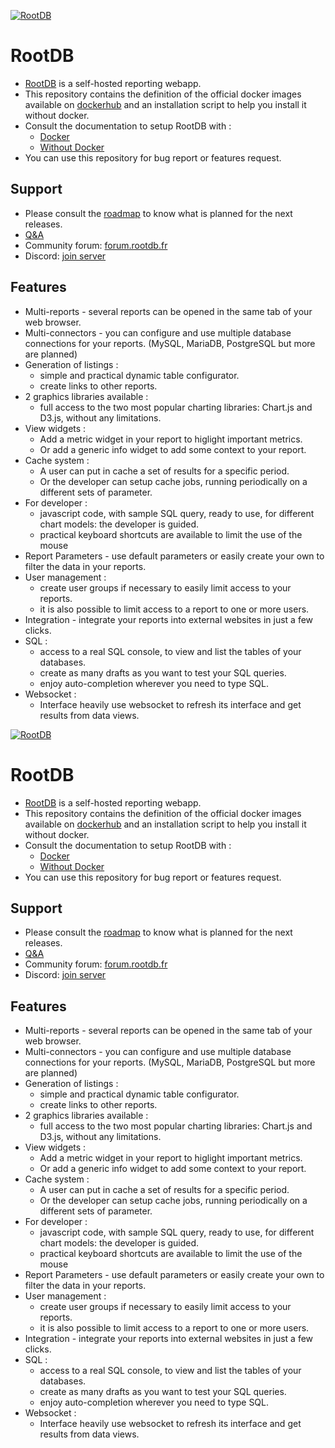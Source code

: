 [![RootDB](https://www.rootdb.fr/assets/logo_name_blue_500x250.png)]()

# RootDB

* [RootDB](https://www.rootdb.fr) is a self-hosted reporting webapp.
* This repository contains the definition of the official docker images available on [dockerhub](https://hub.docker.com/r/atomicwebsas/rootdb) and an installation script to help you install it without docker.
* Consult the documentation to setup RootDB with :
  * [Docker](https://documentation.rootdb.fr/install/install_with_docker.html) 
  * [Without Docker](https://documentation.rootdb.fr/install/install_without_docker.html) 
* You can use this repository for bug report or features request.

## Support
* Please consult the [roadmap](https://forum.rootdb.fr/d/6-roadmap) to know what is planned for the next releases.
* [Q&A](https://www.rootdb.fr/faqs)
* Community forum: [forum.rootdb.fr](https://forum.rootdb.fr/tags)
* Discord: [join server](https://discord.gg/guKvGJAqZm)

## Features

- Multi-reports - several reports can be opened in the same tab of your web browser.
- Multi-connectors - you can configure and use multiple database connections for your reports. (MySQL, MariaDB, PostgreSQL but more are planned)
- Generation of listings :
    - simple and practical dynamic table configurator.
    - create links to other reports.
- 2 graphics libraries available :
  - full access to the two most popular charting libraries: Chart.js and D3.js, without any limitations.
- View widgets :
  - Add a metric widget in your report to higlight important metrics.
  - Or add a generic info widget to add some context to your report.
- Cache system :
  - A user can put in cache a set of results for a specific period.
  - Or the developer can setup cache jobs, running periodically on a different sets of parameter.
- For developer :
  - javascript code, with sample SQL query, ready to use, for different chart models: the developer is guided.
  - practical keyboard shortcuts are available to limit the use of the mouse
- Report Parameters - use default parameters or easily create your own to filter the data in your reports.
- User management :
  - create user groups if necessary to easily limit access to your reports.
  - it is also possible to limit access to a report to one or more users.
- Integration - integrate your reports into external websites in just a few clicks.
- SQL :
  - access to a real SQL console, to view and list the tables of your databases.
  - create as many drafts as you want to test your SQL queries.
  - enjoy auto-completion wherever you need to type SQL.
- Websocket :
  - Interface heavily use websocket to refresh its interface and get results from data views.  






[![RootDB](https://www.rootdb.fr/assets/logo_name_blue_500x250.png)]()

# RootDB

* [RootDB](https://www.rootdb.fr) is a self-hosted reporting webapp.
* This repository contains the definition of the official docker images available on [dockerhub](https://hub.docker.com/r/atomicwebsas/rootdb) and an installation script to help you install it without docker.
* Consult the documentation to setup RootDB with :
  * [Docker](https://documentation.rootdb.fr/install/install_with_docker.html) 
  * [Without Docker](https://documentation.rootdb.fr/install/install_without_docker.html) 
* You can use this repository for bug report or features request.

## Support
* Please consult the [roadmap](https://forum.rootdb.fr/d/6-roadmap) to know what is planned for the next releases.
* [Q&A](https://www.rootdb.fr/faqs)
* Community forum: [forum.rootdb.fr](https://forum.rootdb.fr/tags)
* Discord: [join server](https://discord.gg/guKvGJAqZm)

## Features

- Multi-reports - several reports can be opened in the same tab of your web browser.
- Multi-connectors - you can configure and use multiple database connections for your reports. (MySQL, MariaDB, PostgreSQL but more are planned)
- Generation of listings :
    - simple and practical dynamic table configurator.
    - create links to other reports.
- 2 graphics libraries available :
  - full access to the two most popular charting libraries: Chart.js and D3.js, without any limitations.
- View widgets :
  - Add a metric widget in your report to higlight important metrics.
  - Or add a generic info widget to add some context to your report.
- Cache system :
  - A user can put in cache a set of results for a specific period.
  - Or the developer can setup cache jobs, running periodically on a different sets of parameter.
- For developer :
  - javascript code, with sample SQL query, ready to use, for different chart models: the developer is guided.
  - practical keyboard shortcuts are available to limit the use of the mouse
- Report Parameters - use default parameters or easily create your own to filter the data in your reports.
- User management :
  - create user groups if necessary to easily limit access to your reports.
  - it is also possible to limit access to a report to one or more users.
- Integration - integrate your reports into external websites in just a few clicks.
- SQL :
  - access to a real SQL console, to view and list the tables of your databases.
  - create as many drafts as you want to test your SQL queries.
  - enjoy auto-completion wherever you need to type SQL.
- Websocket :
  - Interface heavily use websocket to refresh its interface and get results from data views. 
